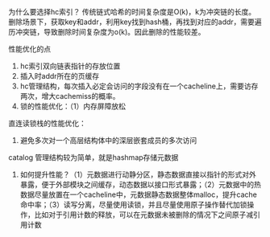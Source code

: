 为什么要选择hc索引？
传统链式哈希的时间复杂度是O(k)，k为冲突链的长度。删除场景下，获取key和addr，利用key找到hash桶，再找到对应的addr，需要遍历冲突链，导致删除时间复杂度为o(k)。因此删除的性能较差。

性能优化的点
1. hc索引双向链表指针的存放位置
2. 插入时addr所在的页缓存
3. hc管理结构，每次插入必定会访问的字段没有在一个cacheline上，需要访存两次，增大cachemiss的概率。
4. 锁的性能优化：（1）内存屏障放松

直连读锁栈的性能优化：
1. 避免多次对一个高层结构体中的深层嵌套成员的多次访问


catalog
管理结构较为简单，就是hashmap存储元数据
1. 如何提升性能？（1）元数据进行动静分区，静态数据直接以指针的形式对外暴露，便于外部模块之间缓存，动态数据以接口形式暴露；（2）元数据中的热数据尽量放置在一个cacheline中，元数据静态数据整体malloc，提升cache命中率；（3）读写分离，尽量使用读锁，并且尽量使用原子操作替代加锁操作，比如对于引用计数的释放，可以在元数据未被删除的情况下之间原子减引用计数
